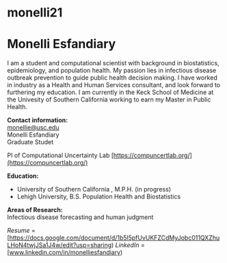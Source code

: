 # monelli21
# Monelli Esfandiary

I am a student and computational scientist with background in biostatistics, epidemiology, and population health. My passion lies in infectious disease outbreak prevention to guide public health decision making. I have worked in industry as a Health and Human Services consultant, and look forward to furthering my education. I am currently in the Keck School of Medicine at the Univesity of Southern California working to earn my Master in Public Health.

**Contact information:**   
monellie@usc.edu   
Monelli Esfandiary   
Graduate Studet

PI of Computational Uncertainty Lab 
[https://compuncertlab.org/](https://compuncertlab.org/)

**Education:**   
* University of Southern California , M.P.H. (in progress)
* Lehigh University, B.S. Population Health and Biostatistics

**Areas of Research:**   
Infectious disease forecasting and human judgment

*Resume* = [https://docs.google.com/document/d/1b5l5pfUvUKFZCdMyJobc011QXZhuLHoN4twjJSa1J4w/edit?usp=sharing)
                       *LinkedIn* = [www.linkedin.com/in/monelliesfandiary)
